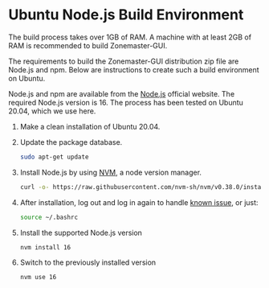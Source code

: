 # Ubuntu Node.js Build Environment

The build process takes over 1GB of RAM. A machine with at least 2GB of RAM is recommended to build Zonemaster-GUI.

The requirements to build the Zonemaster-GUI distribution zip file are Node.js
and npm. Below are instructions to create such a build environment on Ubuntu.

Node.js and npm are available from the [Node.js] official website. The required
Node.js version is 16. The process has been tested on Ubuntu 20.04, which we use
here.

1. Make a clean installation of Ubuntu 20.04.

2. Update the package database.
   ```sh
   sudo apt-get update
   ```

3. Install Node.js by using [NVM], a node version manager.
   ```sh
   curl -o- https://raw.githubusercontent.com/nvm-sh/nvm/v0.38.0/install.sh | bash
   ```

4. After installation, log out and log in again to handle [known issue], or just:

   ```sh
   source ~/.bashrc
   ```

5. Install the supported Node.js version
   ```sh
   nvm install 16
   ```

6. Switch to the previously installed version
   ```sh
   nvm use 16
   ```

[known issue]:                          https://github.com/nvm-sh/nvm#troubleshooting-on-linux
[Node.js]:                              https://nodejs.org/en/
[NVM]:                                  https://github.com/nvm-sh/nvm
